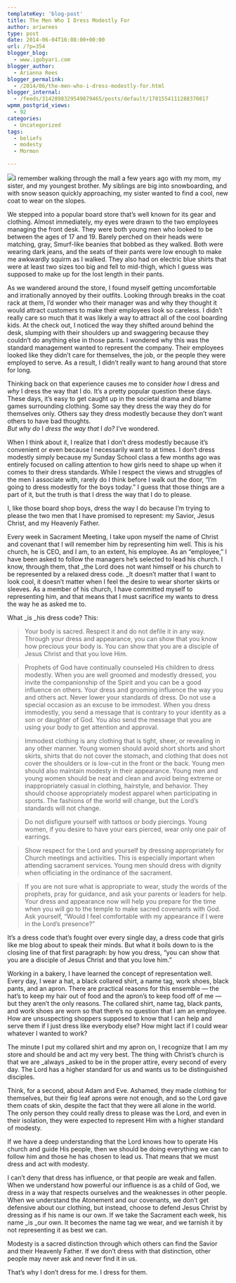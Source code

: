 ```yaml
---
templateKey: 'blog-post'
title: The Men Who I Dress Modestly For
author: ariwrees
type: post
date: 2014-06-04T16:08:00+00:00
url: /?p=354
blogger_blog:
  - www.igobyari.com
blogger_author:
  - Arianna Rees
blogger_permalink:
  - /2014/06/the-men-who-i-dress-modestly-for.html
blogger_internal:
  - /feeds/3142898329549879465/posts/default/1701554111288370817
wpmm_postgrid_views:
  - 92
categories:
  - Uncategorized
tags:
  - beliefs
  - modesty
  - Mormon

---
```

[![](https://www.igobyari.com/wp-content/uploads/2014/06/modessty.jpg)](https://www.igobyari.com/wp-content/uploads/2014/06/modessty.jpg)I remember walking through the mall a few years ago with my mom, my sister, and my youngest brother. My siblings are big into snowboarding, and with snow season quickly approaching, my sister wanted to find a cool, new coat to wear on the slopes.

We stepped into a popular board store that’s well known for its gear and clothing. Almost immediately, my eyes were drawn to the two employees managing the front desk. They were both young men who looked to be between the ages of 17 and 19. Barely perched on their heads were matching, gray, Smurf-like beanies that bobbed as they walked. Both were wearing dark jeans, and the seats of their pants were low enough to make me awkwardly squirm as I walked. They also had on electric blue shirts that were at least two sizes too big and fell to mid-thigh, which I guess was supposed to make up for the lost length in their pants.  

As we wandered around the store, I found myself getting uncomfortable and irrationally annoyed by their outfits. Looking through breaks in the coat rack at them, I’d wonder who their manager was and why they thought it would attract customers to make their employees look so careless. I didn’t really care so much that it was likely a way to attract all of the cool boarding kids. At the check out, I noticed the way they shifted around behind the desk, slumping with their shoulders up and swaggering because they couldn’t do anything else in those pants. I wondered why this was the standard management wanted to represent the company. Their employees looked like they didn’t care for themselves, the job, or the people they were employed to serve. As a result, I didn’t really want to hang around that store for long.

Thinking back on that experience causes me to consider _how_ I dress and _why_ I dress the way that I do. It’s a pretty popular question these days. These days, it’s easy to get caught up in the societal drama and blame games surrounding clothing. Some say they dress the way they do for themselves only. Others say they dress modestly because they don’t want others to have bad thoughts.  
_But why do_ I _dress the way that_ I _do?_ I’ve wondered.  
  
When I think about it, I realize that I don’t dress modestly because it’s convenient or even because I necessarily want to at times. I don’t dress modestly simply because my Sunday School class a few months ago was entirely focused on calling attention to how girls need to shape up when it comes to their dress standards. While I respect the views and struggles of the men I associate with, rarely do I think before I walk out the door, “I’m going to dress modestly for the boys today.” I guess that those things are a part of it, but the truth is that I dress the way that I do to please.

I, like those board shop boys, dress the way I do because I’m trying to please the two men that I have promised to represent: my Savior, Jesus Christ, and my Heavenly Father.

Every week in Sacrament Meeting, I take upon myself the name of Christ and covenant that I will remember him by representing him well. This is his church, he is CEO, and I am, to an extent, his employee. As an “employee,” I have been asked to follow the managers he’s selected to lead his church. I know, through them, that _the Lord does not want himself or his church to be represented by a relaxed dress code. _It doesn’t matter that I want to look cool, it doesn’t matter when I feel the desire to wear shorter skirts or sleeves. As a member of his church, I have committed myself to representing him, and that means that I must sacrifice my wants to dress the way he as asked me to. 

What _is _his dress code? This: 

> Your body is sacred. Respect it and do not defile it in any way. Through your dress and appearance, you can show that you know how precious your body is. You can show that you are a disciple of Jesus Christ and that you love Him. 

> Prophets of God have continually counseled His children to dress modestly. When you are well groomed and modestly dressed, you invite the companionship of the Spirit and you can be a good influence on others. Your dress and grooming influence the way you and others act. Never lower your standards of dress. Do not use a special occasion as an excuse to be immodest. When you dress immodestly, you send a message that is contrary to your identity as a son or daughter of God. You also send the message that you are using your body to get attention and approval. 

> Immodest clothing is any clothing that is tight, sheer, or revealing in any other manner. Young women should avoid short shorts and short skirts, shirts that do not cover the stomach, and clothing that does not cover the shoulders or is low-cut in the front or the back. Young men should also maintain modesty in their appearance. Young men and young women should be neat and clean and avoid being extreme or inappropriately casual in clothing, hairstyle, and behavior. They should choose appropriately modest apparel when participating in sports. The fashions of the world will change, but the Lord’s standards will not change. 

> Do not disfigure yourself with tattoos or body piercings. Young women, if you desire to have your ears pierced, wear only one pair of earrings. 

> Show respect for the Lord and yourself by dressing appropriately for Church meetings and activities. This is especially important when attending sacrament services. Young men should dress with dignity when officiating in the ordinance of the sacrament. 

> If you are not sure what is appropriate to wear, study the words of the prophets, pray for guidance, and ask your parents or leaders for help. Your dress and appearance now will help you prepare for the time when you will go to the temple to make sacred covenants with God. Ask yourself, “Would I feel comfortable with my appearance if I were in the Lord’s presence?”

It’s a dress code that’s fought over every single day, a dress code that girls like me blog about to speak their minds. But what it boils down to is the closing line of that first paragraph: by how you dress, “you can show that you are a disciple of Jesus Christ and that you love him.”

Working in a bakery, I have learned the concept of representation well. Every day, I wear a hat, a black collared shirt, a name tag, work shoes, black pants, and an apron. There are practical reasons for this ensemble — the hat’s to keep my hair out of food and the apron’s to keep food off of me — but they aren’t the only reasons. The collared shirt, name tag, black pants, and work shoes are worn so that there’s no question that I am an employee. How are unsuspecting shoppers supposed to know that I can help and serve them if I just dress like everybody else? How might Iact if I could wear whatever I wanted to work?

The minute I put my collared shirt and my apron on, I recognize that I am my store and should be and act my very best. The thing with Christ’s church is that we are _always _asked to be in the proper attire, every second of every day. The Lord has a higher standard for us and wants us to be distinguished disciples.

Think, for a second, about Adam and Eve. Ashamed, they made clothing for themselves, but their fig leaf aprons were not enough, and so the Lord gave them coats of skin, despite the fact that they were all alone in the world. The only person they could really dress to please was the Lord, and even in their isolation, they were expected to represent Him with a higher standard of modesty. 

If we have a deep understanding that the Lord knows how to operate His church and guide His people, then we should be doing everything we can to follow him and those he has chosen to lead us. That means that we must dress and act with modesty. 

I can’t deny that dress has influence, or that people are weak and fallen. When we understand how powerful our influence is as a child of God, we dress in a way that respects ourselves and the weaknesses in other people. When we understand the Atonement and our covenants, we don’t get defensive about our clothing, but instead, choose to defend Jesus Christ by dressing as if his name is our own. If we take the Sacrament each week, his name _is _our own. It becomes the name tag we wear, and we tarnish it by not representing it as best we can. 

Modesty is a sacred distinction through which others can find the Savior and their Heavenly Father. If we don’t dress with that distinction, other people may never ask and never find it in us.

That’s why I don’t dress for me. I dress for them.